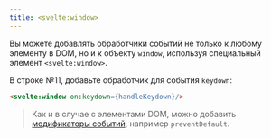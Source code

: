 ```yaml
---
title: <svelte:window>
---
```


Вы можете добавлять обработчики событий не только к любому элементу в DOM, но и к объекту `window`, используя специальный элемент `<svelte:window>`.

В строке №11, добавьте обработчик для события `keydown`:

```html
<svelte:window on:keydown={handleKeydown}/>
```

> Как и в случае с элементами DOM, можно добавить [модификаторы событий](tutorial/event-modifiers), например `preventDefault`.
